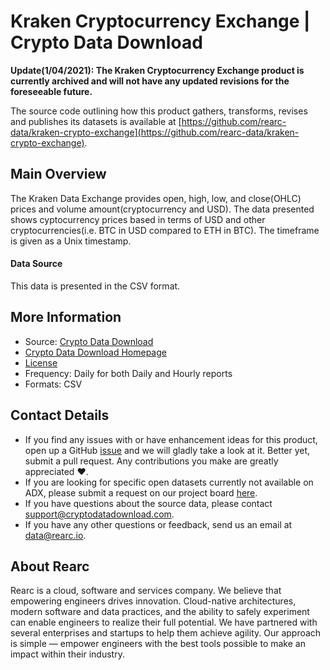 Kraken Cryptocurrency Exchange | Crypto Data Download
========================= 

**Update(1/04/2021): The Kraken Cryptocurrency Exchange product is currently archived and will not have any updated revisions for the foreseeable future.**

The source code outlining how this product gathers, transforms, revises and publishes its datasets is available at [https://github.com/rearc-data/kraken-crypto-exchange](https://github.com/rearc-data/kraken-crypto-exchange).

## Main Overview

The Kraken Data Exchange provides open, high, low, and close(OHLC) prices and volume amount(cryptocurrency and USD). The data presented shows cyptocurrency prices based in terms of USD and other cryptocurrencies(i.e. BTC in USD compared to ETH in BTC). The timeframe is given as a Unix timestamp.

#### Data Source

This data is presented in the CSV format.

## More Information
- Source: [Crypto Data Download](https://www.cryptodatadownload.com/data/kraken/)
- [Crypto Data Download Homepage](https://www.cryptodatadownload.com/)
- [License](https://creativecommons.org/licenses/by-nc-sa/4.0/)
- Frequency: Daily for both Daily and Hourly reports
- Formats: CSV

## Contact Details
- If you find any issues with or have enhancement ideas for this product, open up a GitHub [issue](https://github.com/rearc-data/kraken-crypto-exchange/issues) and we will gladly take a look at it. Better yet, submit a pull request. Any contributions you make are greatly appreciated :heart:.
- If you are looking for specific open datasets currently not available on ADX, please submit a request on our project board [here](https://github.com/orgs/rearc-data/projects/1).
- If you have questions about the source data, please contact support@cryptodatadownload.com.
- If you have any other questions or feedback, send us an email at data@rearc.io.

## About Rearc
Rearc is a cloud, software and services company. We believe that empowering engineers drives innovation. Cloud-native architectures, modern software and data practices, and the ability to safely experiment can enable engineers to realize their full potential. We have partnered with several enterprises and startups to help them achieve agility. Our approach is simple — empower engineers with the best tools possible to make an impact within their industry.
